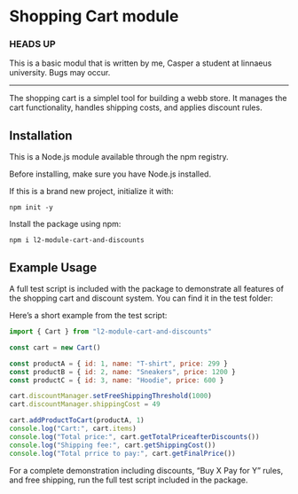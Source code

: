 # Shopping Cart module

### HEADS UP

This is a basic modul that is written by me, Casper a student at linnaeus university. Bugs may occur.

---

The shopping cart is a simplel tool for building a webb store. It manages the cart functionality, handles shipping costs, and applies discount rules.

## Installation

This is a Node.js module available through the npm registry.

Before installing, make sure you have Node.js installed.

If this is a brand new project, initialize it with:

`npm init -y`

Install the package using npm:

`npm i l2-module-cart-and-discounts`

## Example Usage

A full test script is included with the package to demonstrate all features of the shopping cart and discount system. You can find it in the test folder:

Here’s a short example from the test script:

```javascript
import { Cart } from "l2-module-cart-and-discounts"

const cart = new Cart()

const productA = { id: 1, name: "T-shirt", price: 299 }
const productB = { id: 2, name: "Sneakers", price: 1200 }
const productC = { id: 3, name: "Hoodie", price: 600 }

cart.discountManager.setFreeShippingThreshold(1000)
cart.discountManager.shippingCost = 49

cart.addProductToCart(productA, 1)
console.log("Cart:", cart.items)
console.log("Total price:", cart.getTotalPriceafterDiscounts())
console.log("Shipping fee:", cart.getShippingCost())
console.log("Total prrice to pay:", cart.getFinalPrice())
```

For a complete demonstration including discounts, “Buy X Pay for Y” rules, and free shipping, run the full test script included in the package.

